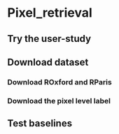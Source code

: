# Pixel_retrieval

## Try the user-study

## Download dataset
### Download ROxford and RParis
### Download the pixel level label

## Test baselines
